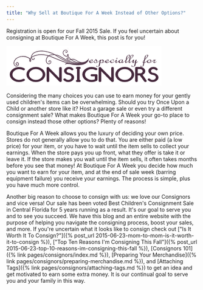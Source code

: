 ```yaml
---
title: "Why Sell at Boutique For A Week Instead of Other Options?"
---
```


Registration is open for our Fall 2015 Sale. If you feel uncertain about consigning at Boutique For A Week, this post is for you!

![](/img/blog/especiallyForConsignors.png)

Considering the many choices you can use to earn money for your gently used children's items can be overwhelming. Should you try Once Upon a Child or another store like it? Host a garage sale or even try a different consignment sale? What makes Boutique For A Week your go-to place to consign instead those other options? Plenty of reasons!

Boutique For A Week allows you the luxury of deciding your own price. Stores do not generally allow you to do that. You are either paid (a low price) for your item, or you have to wait until the item sells to collect your earnings. When the store pays you up front, what they offer is take it or leave it. If the store makes you wait until the item sells, it often takes months before you see that money! At Boutique For A Week you decide how much you want to earn for your item, and at the end of sale week (barring equipment failure) you receive your earnings. The process is simple, plus you have much more control.

Another big reason to choose to consign with us: we love our Consignors and vice versa! Our sale has been voted Best Children's Consignment Sale in Central Florida for 5 years running as a result. It's our goal to serve you and to see you succeed. We have this blog and an entire website with the purpose of helping you navigate the consigning process, boost your sales, and more. If you're uncertain what it looks like to consign check out ["Is It Worth It To Consign?"]({% post_url 2015-06-23-mom-to-mom-is-it-worth-it-to-consign %}), ["Top Ten Reasons I'm Consigning This Fall"]({% post_url 2015-06-23-top-10-reasons-im-consigning-this-fall %}), [Consignors 101]({% link pages/consignors/index.md %}), [Preparing Your Merchandise]({% link pages/consignors/preparing-merchandise.md %}), and [Attaching Tags]({% link pages/consignors/attaching-tags.md %}) to get an idea and get motivated to earn some extra money. It is our continual goal to serve you and your family in this way.
